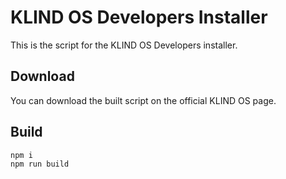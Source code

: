 # KLIND OS Developers Installer

This is the script for the KLIND OS Developers installer.

## Download

You can download the built script on the official KLIND OS page.

## Build

```
npm i
npm run build
```
